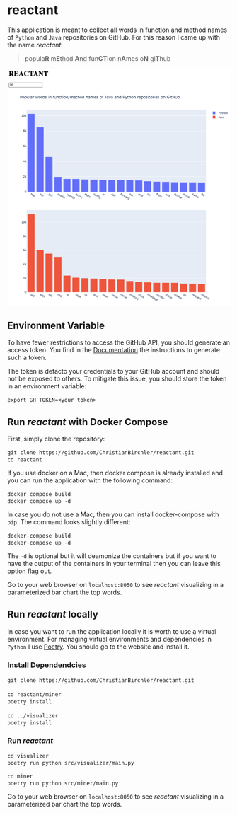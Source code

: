 # reactant
This application is meant to collect all words in function and method names of `Python` and `Java` repositories on
GitHub. For this reason I came up with the name *reactant*:

> popula**R** m**E**thod **A**nd fun**CT**ion n**A**mes o**N** gi**T**hub

![](resources/screenshot.png)

## Environment Variable
To have fewer restrictions to access the GitHub API, you should generate an access token. You find in the
[Documentation](https://docs.github.com/en/authentication/keeping-your-account-and-data-secure/creating-a-personal-access-token)
the instructions to generate such a token.

The token is defacto your credentials to your GitHub account and should not be exposed to others.
To mitigate this issue, you should store the token in an environment variable:
```
export GH_TOKEN=<your token>
```

## Run *reactant* with Docker Compose
First, simply clone the repository:
```
git clone https://github.com/ChristianBirchler/reactant.git
cd reactant
```
If you use docker on a Mac, then docker compose is already installed and you can run the application with the following
command:
```
docker compose build
docker compose up -d
```
In case you do not use a Mac, then you can install docker-compose with `pip`. The command looks slightly different:
```
docker-compose build
docker-compose up -d
```
The `-d` is optional but it will deamonize the containers but if you want to have the output of the containers in your
terminal then you can leave this option flag out.

Go to your web browser on `localhost:8050` to see *reactant* visualizing in a parameterized bar chart the top words.

## Run *reactant* locally
In case you want to run the application locally it is worth to use a virtual environment. For managing virtual
environments and dependencies in `Python` I use [Poetry](https://python-poetry.org/). You should go to the website and
install it.

### Install Dependendcies
```
git clone https://github.com/ChristianBirchler/reactant.git

cd reactant/miner
poetry install

cd ../visualizer
poetry install
```

### Run *reactant*
```
cd visualizer
poetry run python src/visualizer/main.py
```

```
cd miner
poetry run python src/miner/main.py
```

Go to your web browser on `localhost:8050` to see *reactant* visualizing in a parameterized bar chart the top words.

